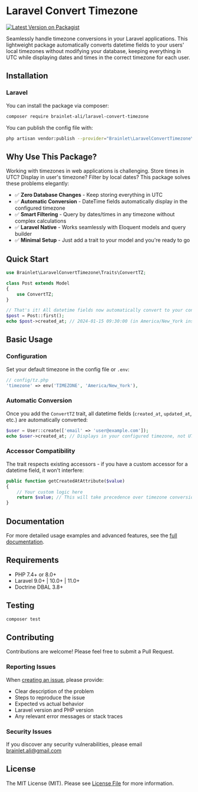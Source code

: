 # Laravel Convert Timezone

[![Latest Version on Packagist](https://img.shields.io/packagist/v/brainlet-ali/laravel-convert-timezone.svg?style=flat-square)](https://packagist.org/packages/brainlet-ali/laravel-convert-timezone)

Seamlessly handle timezone conversions in your Laravel applications. This lightweight package automatically converts datetime fields to your users' local timezones without modifying your database, keeping everything in UTC while displaying dates and times in the correct timezone for each user.

## Installation

### Laravel
You can install the package via composer:
```bash
composer require brainlet-ali/laravel-convert-timezone
```
You can publish the config file with:
```bash
php artisan vendor:publish --provider="Brainlet\LaravelConvertTimezone\LaravelConvertTimezoneServiceProvider" --tag="tz-config"
```

## Why Use This Package?

Working with timezones in web applications is challenging. Store times in UTC? Display in user's timezone? Filter by local dates? This package solves these problems elegantly:

- ✅ **Zero Database Changes** - Keep storing everything in UTC
- ✅ **Automatic Conversion** - DateTime fields automatically display in the configured timezone
- ✅ **Smart Filtering** - Query by dates/times in any timezone without complex calculations
- ✅ **Laravel Native** - Works seamlessly with Eloquent models and query builder
- ✅ **Minimal Setup** - Just add a trait to your model and you're ready to go

## Quick Start

```php
use Brainlet\LaravelConvertTimezone\Traits\ConvertTZ;

class Post extends Model
{
    use ConvertTZ;
}

// That's it! All datetime fields now automatically convert to your configured timezone
$post = Post::first();
echo $post->created_at; // 2024-01-15 09:30:00 (in America/New_York instead of UTC)
```

## Basic Usage

### Configuration

Set your default timezone in the config file or `.env`:

```php
// config/tz.php
'timezone' => env('TIMEZONE', 'America/New_York'),
```

### Automatic Conversion

Once you add the `ConvertTZ` trait, all datetime fields (`created_at`, `updated_at`, etc.) are automatically converted:

```php
$user = User::create(['email' => 'user@example.com']);
echo $user->created_at; // Displays in your configured timezone, not UTC
```

### Accessor Compatibility

The trait respects existing accessors - if you have a custom accessor for a datetime field, it won't interfere:

```php
public function getCreatedAtAttribute($value)
{
    // Your custom logic here
    return $value; // This will take precedence over timezone conversion
}
```

## Documentation

For more detailed usage examples and advanced features, see the [full documentation](DOC.md).

## Requirements

- PHP 7.4+ or 8.0+
- Laravel 9.0+ | 10.0+ | 11.0+
- Doctrine DBAL 3.8+

## Testing

```bash
composer test
```

## Contributing

Contributions are welcome! Please feel free to submit a Pull Request.

### Reporting Issues

When [creating an issue](https://github.com/brainlet-ali/laravel-convert-timezone/issues/new), please provide:
- Clear description of the problem
- Steps to reproduce the issue
- Expected vs actual behavior
- Laravel version and PHP version
- Any relevant error messages or stack traces

### Security Issues

If you discover any security vulnerabilities, please email brainlet.ali@gmail.com

## License

The MIT License (MIT). Please see [License File](LICENSE.md) for more information.
